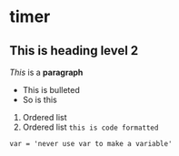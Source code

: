 # timer
## This is heading level 2
_This_ is a **paragraph**
- This is bulleted
- So is this
1. Ordered list
1. Ordered list
`this is code formatted`
```java.script
var = 'never use var to make a variable'
```

